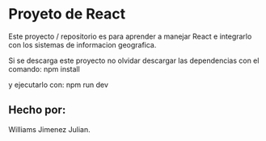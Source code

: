 # Proyeto de React

Este proyecto / repositorio es para aprender a manejar React e integrarlo con los sistemas de informacion geografica.

Si se descarga este proyecto no olvidar descargar las dependencias con el comando:
npm install

y ejecutarlo con:
npm run dev

## Hecho por:
Williams Jimenez Julian.
